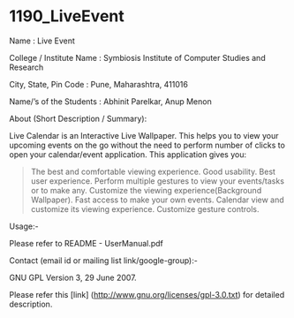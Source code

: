 1190_LiveEvent
==============

Name : Live Event

College / Institute Name : Symbiosis Institute of Computer Studies and Research

City, State, Pin Code : Pune, Maharashtra, 411016

Name/’s of the Students : Abhinit Parelkar, Anup Menon

About (Short Description / Summary):

Live Calendar is an Interactive Live Wallpaper. This helps you to view your
upcoming events on the go without the need to perform number of clicks to open
your calendar/event application.
This application gives you:
> The best and comfortable viewing experience.
> Good usability.
> Best user experience.
> Perform multiple gestures to view your events/tasks or to make any.
> Customize the viewing experience(Background Wallpaper).
> Fast access to make your own events.
> Calendar view and customize its viewing experience.
> Customize gesture controls.


Usage:-

Please refer to README - UserManual.pdf

Contact (email id or mailing list link/google-group):-

GNU GPL Version 3, 29 June 2007.

Please refer this [link] (http://www.gnu.org/licenses/gpl-3.0.txt) for detailed description.
